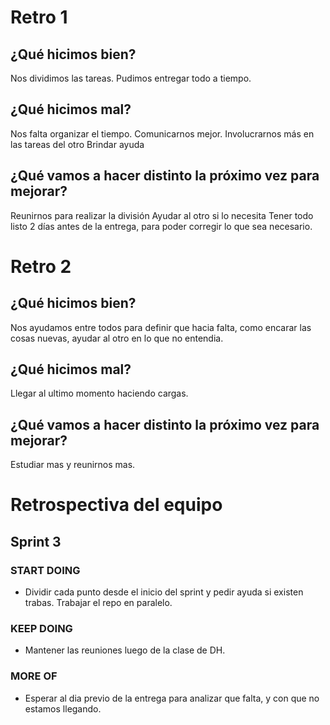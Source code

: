 
<h1>Retro 1</h1>

<h2>¿Qué hicimos bien? </h2>
Nos dividimos las tareas.
Pudimos entregar todo a tiempo. 

<h2> ¿Qué hicimos mal? </h2>
Nos falta organizar el tiempo.
Comunicarnos mejor.
Involucrarnos más en las tareas del otro
Brindar ayuda

<h2> ¿Qué vamos a hacer distinto la próximo vez para mejorar?</h2>
Reunirnos para realizar la división
Ayudar al otro si lo necesita
Tener todo listo 2 días antes de la entrega, para poder corregir lo que sea necesario. 


<h1>Retro 2</h1>

<h2>¿Qué hicimos bien?</h2>
Nos ayudamos entre todos para definir que hacia falta, como encarar las cosas nuevas, ayudar al otro en lo que no entendia.

<h2>¿Qué hicimos mal?</h2>
Llegar al ultimo momento haciendo cargas. 

<h2>¿Qué vamos a hacer distinto la próximo vez para mejorar?</h2>
Estudiar mas y reunirnos mas.

# Retrospectiva del equipo

## Sprint 3

### START DOING

- Dividir cada punto desde el inicio del sprint y pedir ayuda si existen trabas. Trabajar el repo en paralelo.

### KEEP DOING

- Mantener las reuniones luego de la clase de DH.

### MORE OF

-   Esperar al dia previo de la entrega para analizar que falta, y con que no estamos llegando. 

